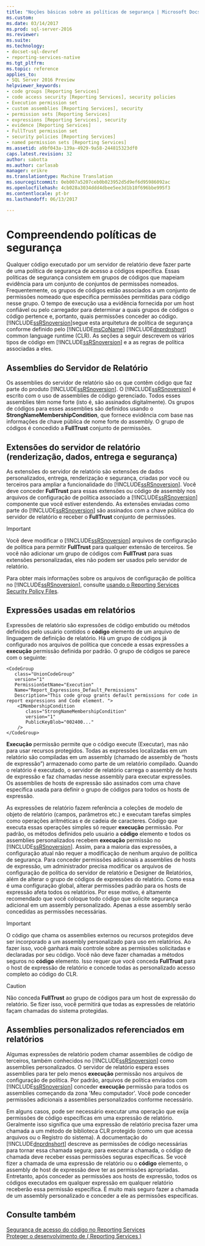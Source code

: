 ```yaml
---
title: "Noções básicas sobre as políticas de segurança | Microsoft Docs"
ms.custom: 
ms.date: 03/14/2017
ms.prod: sql-server-2016
ms.reviewer: 
ms.suite: 
ms.technology:
- docset-sql-devref
- reporting-services-native
ms.tgt_pltfrm: 
ms.topic: reference
applies_to:
- SQL Server 2016 Preview
helpviewer_keywords:
- code groups [Reporting Services]
- code access security [Reporting Services], security policies
- Execution permission set
- custom assemblies [Reporting Services], security
- permission sets [Reporting Services]
- expressions [Reporting Services], security
- evidence [Reporting Services]
- FullTrust permission set
- security policies [Reporting Services]
- named permission sets [Reporting Services]
ms.assetid: a9bf043a-139a-4929-9a58-244815323df0
caps.latest.revision: 32
author: sabotta
ms.author: carlasab
manager: erikre
ms.translationtype: Machine Translation
ms.sourcegitcommit: 0eb007a5207ceb0b023952d5d9ef6d95986092ac
ms.openlocfilehash: 4cb028a3034ddd4dbee5ee3d1b10f696bbe995f3
ms.contentlocale: pt-br
ms.lasthandoff: 06/13/2017

---
```

# <a name="understanding-security-policies"></a>Compreendendo políticas de segurança 
  Qualquer código executado por um servidor de relatório deve fazer parte de uma política de segurança de acesso a códigos específica. Essas políticas de segurança consistem em grupos de códigos que mapeiam evidência para um conjunto de conjuntos de permissões nomeados. Frequentemente, os grupos de códigos estão associados a um conjunto de permissões nomeado que especifica permissões permitidas para código nesse grupo. O tempo de execução usa a evidência fornecida por um host confiável ou pelo carregador para determinar a quais grupos de códigos o código pertence e, portanto, quais permissões conceder ao código. [!INCLUDE[ssRSnoversion](../../../includes/ssrsnoversion-md.md)]segue esta arquitetura de política de segurança conforme definido pelo [!INCLUDE[msCoName](../../../includes/msconame-md.md)] [!INCLUDE[dnprdnshort](../../../includes/dnprdnshort-md.md)] common language runtime (CLR). As seções a seguir descrevem os vários tipos de código em [!INCLUDE[ssRSnoversion](../../../includes/ssrsnoversion-md.md)] e a as regras de política associadas a eles.  
  
## <a name="report-server-assemblies"></a>Assemblies do Servidor de Relatório  
 Os assemblies do servidor de relatório são os que contêm código que faz parte do produto [!INCLUDE[ssRSnoversion](../../../includes/ssrsnoversion-md.md)]. O [!INCLUDE[ssRSnoversion](../../../includes/ssrsnoversion-md.md)] é escrito com o uso de assemblies de código gerenciado. Todos esses assemblies têm nome forte (isto é, são assinados digitalmente). Os grupos de códigos para esses assemblies são definidos usando o **StrongNameMembershipCondition**, que fornece evidência com base nas informações de chave pública de nome forte do assembly. O grupo de códigos é concedido a **FullTrust** conjunto de permissões.  
  
## <a name="report-server-extensions-rendering-data-delivery-and-security"></a>Extensões do servidor de relatório (renderização, dados, entrega e segurança)  
 As extensões do servidor de relatório são extensões de dados personalizados, entrega, renderização e segurança, criadas por você ou terceiros para ampliar a funcionalidade do [!INCLUDE[ssRSnoversion](../../../includes/ssrsnoversion-md.md)]. Você deve conceder **FullTrust** para essas extensões ou código de assembly nos arquivos de configuração de política associado a [!INCLUDE[ssRSnoversion](../../../includes/ssrsnoversion-md.md)] componente que você estiver estendendo. As extensões enviadas como parte do [!INCLUDE[ssRSnoversion](../../../includes/ssrsnoversion-md.md)] são assinados com a chave pública do servidor de relatório e receber o **FullTrust** conjunto de permissões.  
  
> [!IMPORTANT]  
>  Você deve modificar o [!INCLUDE[ssRSnoversion](../../../includes/ssrsnoversion-md.md)] arquivos de configuração de política para permitir **FullTrust** para qualquer extensão de terceiros. Se você não adicionar um grupo de códigos com **FullTrust** para suas extensões personalizadas, eles não podem ser usados pelo servidor de relatório.  
  
 Para obter mais informações sobre os arquivos de configuração de política no [!INCLUDE[ssRSnoversion](../../../includes/ssrsnoversion-md.md)], consulte [usando o Reporting Services Security Policy Files](../../../reporting-services/extensions/secure-development/using-reporting-services-security-policy-files.md).  
  
## <a name="expressions-used-in-reports"></a>Expressões usadas em relatórios  
 Expressões de relatório são expressões de código embutido ou métodos definidos pelo usuário contidos o **código** elemento de um arquivo de linguagem de definição de relatório. Há um grupo de códigos já configurado nos arquivos de política que concede a essas expressões a **execução** permissão definida por padrão. O grupo de códigos se parece com o seguinte:  
  
```  
<CodeGroup  
   class="UnionCodeGroup"  
   version="1"  
   PermissionSetName="Execution"  
   Name="Report_Expressions_Default_Permissions"  
   Description="This code group grants default permissions for code in report expressions and Code element. ">  
    <IMembershipCondition  
       class="StrongNameMembershipCondition"  
       version="1"  
       PublicKeyBlob="002400..."  
    />  
</CodeGroup>  
```  
  
 **Execução** permissão permite que o código execute (Executar), mas não para usar recursos protegidos. Todas as expressões localizadas em um relatório são compiladas em um assembly (chamado de assembly de “hosts de expressão”) armazenado como parte de um relatório compilado. Quando o relatório é executado, o servidor de relatório carrega o assembly de hosts de expressão e faz chamadas nesse assembly para executar expressões. Os assemblies de hosts de expressão são assinados com uma chave específica usada para definir o grupo de códigos para todos os hosts de expressão.  
  
 As expressões de relatório fazem referência a coleções de modelo de objeto de relatório (campos, parâmetros etc.) e executam tarefas simples como operações aritméticas e de cadeia de caracteres. Código que executa essas operações simples só requer **execução** permissão. Por padrão, os métodos definidos pelo usuário a **código** elemento e todos os assemblies personalizados recebem **execução** permissão no [!INCLUDE[ssRSnoversion](../../../includes/ssrsnoversion-md.md)]. Assim, para a maioria das expressões, a configuração atual não requer a modificação de nenhum arquivo de política de segurança. Para conceder permissões adicionais a assemblies de hosts de expressão, um administrador precisa modificar os arquivos de configuração de política do servidor de relatório e Designer de Relatórios, além de alterar o grupo de códigos de expressões do relatório. Como essa é uma configuração global, alterar permissões padrão para os hosts de expressão afeta todos os relatórios. Por esse motivo, é altamente recomendado que você coloque todo código que solicite segurança adicional em um assembly personalizado. Apenas a esse assembly serão concedidas as permissões necessárias.  
  
> [!IMPORTANT]  
>  O código que chama os assemblies externos ou recursos protegidos deve ser incorporado a um assembly personalizado para uso em relatórios. Ao fazer isso, você ganhará mais controle sobre as permissões solicitadas e declaradas por seu código. Você não deve fazer chamadas a métodos seguros no **código** elemento. Isso requer que você conceda **FullTrust** para o host de expressão de relatório e concede todas as personalizado acesso completo ao código do CLR.  
  
> [!CAUTION]  
>  Não conceda **FullTrust** ao grupo de códigos para um host de expressão do relatório. Se fizer isso, você permitirá que todas as expressões de relatório façam chamadas do sistema protegidas.  
  
## <a name="custom-assemblies-referenced-in-reports"></a>Assemblies personalizados referenciados em relatórios  
 Algumas expressões de relatório podem chamar assemblies de código de terceiros, também conhecidos no [!INCLUDE[ssRSnoversion](../../../includes/ssrsnoversion-md.md)] como assemblies personalizados. O servidor de relatório espera esses assemblies para ter pelo menos **execução** permissão nos arquivos de configuração de política. Por padrão, arquivos de política enviados com [!INCLUDE[ssRSnoversion](../../../includes/ssrsnoversion-md.md)] conceder **execução** permissão para todos os assemblies começando da zona 'Meu computador'. Você pode conceder permissões adicionais a assemblies personalizados conforme necessário.  
  
 Em alguns casos, pode ser necessário executar uma operação que exija permissões de código específicas em uma expressão de relatório. Geralmente isso significa que uma expressão de relatório precisa fazer uma chamada a um método de biblioteca CLR protegido (como um que acessa arquivos ou o Registro do sistema). A documentação do [!INCLUDE[dnprdnshort](../../../includes/dnprdnshort-md.md)] descreve as permissões de código necessárias para tornar essa chamada segura; para executar a chamada, o código de chamada deve receber essas permissões seguras específicas. Se você fizer a chamada de uma expressão de relatório ou o **código** elemento, o assembly de host de expressão deve ter as permissões apropriadas. Entretanto, após conceder as permissões aos hosts de expressão, todos os códigos executados em qualquer expressão em qualquer relatório receberão essa permissão específica. É muito mais seguro fazer a chamada de um assembly personalizado e conceder a ele as permissões específicas.  
  
## <a name="see-also"></a>Consulte também  
 [Segurança de acesso do código no Reporting Services](../../../reporting-services/extensions/secure-development/code-access-security-in-reporting-services.md)   
 [Proteger o desenvolvimento de &#40; Reporting Services &#41;](../../../reporting-services/extensions/secure-development/secure-development-reporting-services.md)  
  
  
